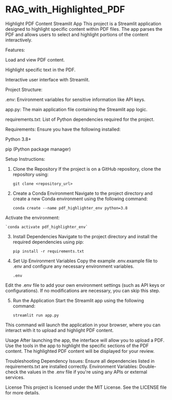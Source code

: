 # RAG_with_Highlighted_PDF

Highlight PDF Content Streamlit App
This project is a Streamlit application designed to highlight specific content within PDF files. The app parses the PDF and allows users to select and highlight portions of the content interactively.

Features:

Load and view PDF content.

Highlight specific text in the PDF.

Interactive user interface with Streamlit.

Project Structure:

.env: Environment variables for sensitive information like API keys.

app.py: The main application file containing the Streamlit app logic.

requirements.txt: List of Python dependencies required for the project.

Requirements:
Ensure you have the following installed:

Python 3.8+

pip (Python package manager)

Setup Instructions:

1. Clone the Repository
If the project is on a GitHub repository, clone the repository using:

    `git clone <repository_url>`

2. Create a Conda Environment
Navigate to the project directory and create a new Conda environment using the following command:

    `conda create --name pdf_highlighter_env python=3.8`

Activate the environment:

    `conda activate pdf_highlighter_env`

3. Install Dependencies
Navigate to the project directory and install the required dependencies using pip:

    `pip install -r requirements.txt`

4. Set Up Environment Variables
Copy the example .env.example file to .env and configure any necessary environment variables.

    `.env`

Edit the .env file to add your own environment settings (such as API keys or configurations). If no modifications are necessary, you can skip this step.

5. Run the Application
Start the Streamlit app using the following command:

    `streamlit run app.py`

This command will launch the application in your browser, where you can interact with it to upload and highlight PDF content.

Usage
After launching the app, the interface will allow you to upload a PDF.
Use the tools in the app to highlight the specific sections of the PDF content.
The highlighted PDF content will be displayed for your review.

Troubleshooting
Dependency Issues: Ensure all dependencies listed in requirements.txt are installed correctly.
Environment Variables: Double-check the values in the .env file if you're using any APIs or external services.

License
This project is licensed under the MIT License. See the LICENSE file for more details.
